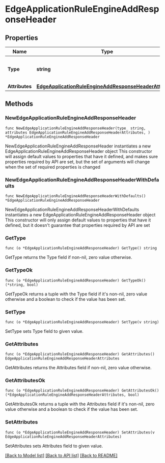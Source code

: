 # EdgeApplicationRuleEngineAddResponseHeader

## Properties

Name | Type | Description | Notes
------------ | ------------- | ------------- | -------------
**Type** | **string** | * &#x60;add_response_header&#x60; - add_response_header | 
**Attributes** | [**EdgeApplicationRuleEngineAddResponseHeaderAttributes**](EdgeApplicationRuleEngineAddResponseHeaderAttributes.md) |  | 

## Methods

### NewEdgeApplicationRuleEngineAddResponseHeader

`func NewEdgeApplicationRuleEngineAddResponseHeader(type_ string, attributes EdgeApplicationRuleEngineAddResponseHeaderAttributes, ) *EdgeApplicationRuleEngineAddResponseHeader`

NewEdgeApplicationRuleEngineAddResponseHeader instantiates a new EdgeApplicationRuleEngineAddResponseHeader object
This constructor will assign default values to properties that have it defined,
and makes sure properties required by API are set, but the set of arguments
will change when the set of required properties is changed

### NewEdgeApplicationRuleEngineAddResponseHeaderWithDefaults

`func NewEdgeApplicationRuleEngineAddResponseHeaderWithDefaults() *EdgeApplicationRuleEngineAddResponseHeader`

NewEdgeApplicationRuleEngineAddResponseHeaderWithDefaults instantiates a new EdgeApplicationRuleEngineAddResponseHeader object
This constructor will only assign default values to properties that have it defined,
but it doesn't guarantee that properties required by API are set

### GetType

`func (o *EdgeApplicationRuleEngineAddResponseHeader) GetType() string`

GetType returns the Type field if non-nil, zero value otherwise.

### GetTypeOk

`func (o *EdgeApplicationRuleEngineAddResponseHeader) GetTypeOk() (*string, bool)`

GetTypeOk returns a tuple with the Type field if it's non-nil, zero value otherwise
and a boolean to check if the value has been set.

### SetType

`func (o *EdgeApplicationRuleEngineAddResponseHeader) SetType(v string)`

SetType sets Type field to given value.


### GetAttributes

`func (o *EdgeApplicationRuleEngineAddResponseHeader) GetAttributes() EdgeApplicationRuleEngineAddResponseHeaderAttributes`

GetAttributes returns the Attributes field if non-nil, zero value otherwise.

### GetAttributesOk

`func (o *EdgeApplicationRuleEngineAddResponseHeader) GetAttributesOk() (*EdgeApplicationRuleEngineAddResponseHeaderAttributes, bool)`

GetAttributesOk returns a tuple with the Attributes field if it's non-nil, zero value otherwise
and a boolean to check if the value has been set.

### SetAttributes

`func (o *EdgeApplicationRuleEngineAddResponseHeader) SetAttributes(v EdgeApplicationRuleEngineAddResponseHeaderAttributes)`

SetAttributes sets Attributes field to given value.



[[Back to Model list]](../README.md#documentation-for-models) [[Back to API list]](../README.md#documentation-for-api-endpoints) [[Back to README]](../README.md)


